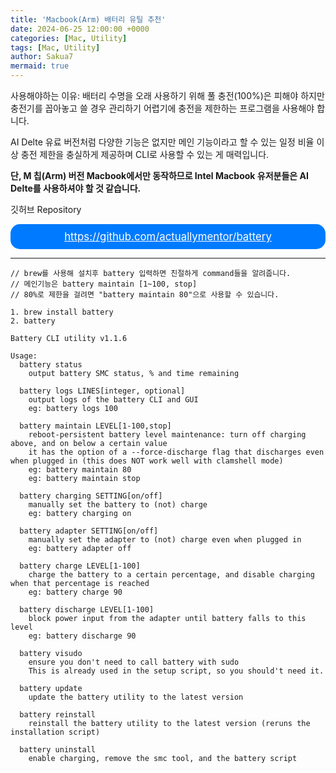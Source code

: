 ```yaml
---
title: 'Macbook(Arm) 배터리 유틸 추천'
date: 2024-06-25 12:00:00 +0000
categories: [Mac, Utility]
tags: [Mac, Utility]
author: Sakua7
mermaid: true
---
```


사용해야하는 이유: 배터리 수명을 오래 사용하기 위해 풀 충전(100%)은 피해야 하지만 충전기를 꼽아놓고 쓸 경우 관리하기 어렵기에 충전을 제한하는 프로그램을 사용해야 합니다.

AI Delte 유료 버전처럼 다양한 기능은 없지만 메인 기능이라고 할 수 있는 일정 비율 이상 충전 제한을 충실하게 제공하며 CLI로 사용할 수 있는 게 매력입니다.

**단, M 칩(Arm) 버전 Macbook에서만 동작하므로 Intel Macbook 유저분들은 AI Delte를 사용하셔야 할 것 같습니다.**

깃허브 Repository
<div style="background-color: #007bff; padding: 10px; border-radius: 15px; text-align: center;">
    <a href="https://github.com/actuallymentor/battery" style="color: white;  font-size: 1.2em;">
        https://github.com/actuallymentor/battery
    </a>
</div>

---

```
// brew를 사용해 설치후 battery 입력하면 친절하게 command들을 알려줍니다.
// 메인기능은 battery maintain [1~100, stop]
// 80%로 제한을 걸려면 "battery maintain 80"으로 사용할 수 있습니다.

1. brew install battery
2. battery

Battery CLI utility v1.1.6

Usage:
  battery status
    output battery SMC status, % and time remaining

  battery logs LINES[integer, optional]
    output logs of the battery CLI and GUI
	eg: battery logs 100

  battery maintain LEVEL[1-100,stop]
    reboot-persistent battery level maintenance: turn off charging above, and on below a certain value
	it has the option of a --force-discharge flag that discharges even when plugged in (this does NOT work well with clamshell mode)
    eg: battery maintain 80
    eg: battery maintain stop

  battery charging SETTING[on/off]
    manually set the battery to (not) charge
    eg: battery charging on

  battery adapter SETTING[on/off]
    manually set the adapter to (not) charge even when plugged in
    eg: battery adapter off

  battery charge LEVEL[1-100]
    charge the battery to a certain percentage, and disable charging when that percentage is reached
    eg: battery charge 90

  battery discharge LEVEL[1-100]
    block power input from the adapter until battery falls to this level
    eg: battery discharge 90

  battery visudo
    ensure you don't need to call battery with sudo
    This is already used in the setup script, so you should't need it.

  battery update
    update the battery utility to the latest version

  battery reinstall
    reinstall the battery utility to the latest version (reruns the installation script)

  battery uninstall
    enable charging, remove the smc tool, and the battery script
```